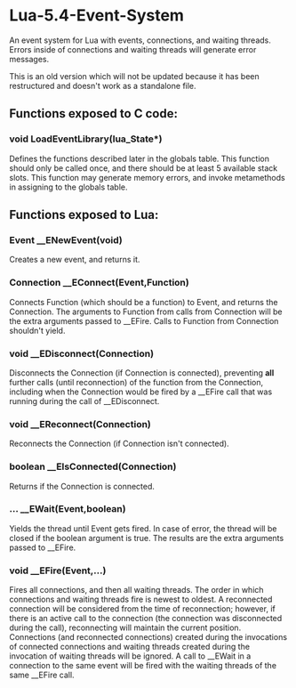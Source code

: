 # Lua-5.4-Event-System

An event system for Lua with events, connections, and waiting threads. Errors inside of connections and waiting threads will generate error messages.

This is an old version which will not be updated because it has been restructured and doesn't work as a standalone file.

## Functions exposed to C code:

### void LoadEventLibrary(lua_State*)

Defines the functions described later in the globals table. This function should only be called once, and there should be at least 5 available stack slots. This function may generate memory errors, and invoke metamethods in assigning to the globals table.

## Functions exposed to Lua:

### Event __ENewEvent(void)

Creates a new event, and returns it.

### Connection __EConnect(Event,Function)

Connects Function (which should be a function) to Event, and returns the Connection. The arguments to Function from calls from Connection will be the extra arguments passed to __EFire. Calls to Function from Connection shouldn't yield.

### void __EDisconnect(Connection)

Disconnects the Connection (if Connection is connected), preventing **all** further calls (until reconnection) of the function from the Connection, including when the Connection would be fired by a __EFire call that was running during the call of __EDisconnect.

### void __EReconnect(Connection)

Reconnects the Connection (if Connection isn't connected).

### boolean __EIsConnected(Connection)

Returns if the Connection is connected.

### ... __EWait(Event,boolean)

Yields the thread until Event gets fired. In case of error, the thread will be closed if the boolean argument is true. The results are the extra arguments passed to __EFire.

### void __EFire(Event,...)

Fires all connections, and then all waiting threads. The order in which connections and waiting threads fire is newest to oldest. A reconnected connection will be considered from the time of reconnection; however, if there is an active call to the connection (the connection was disconnected during the call), reconnecting will maintain the current position. Connections (and reconnected connections) created during the invocations of connected connections and waiting threads created during the invocation of waiting threads will be ignored. A call to __EWait in a connection to the same event will be fired with the waiting threads of the same __EFire call.
